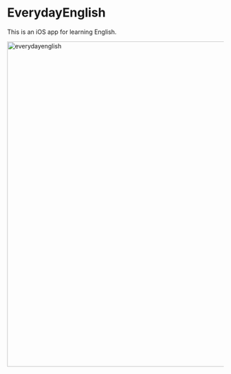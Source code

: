 # EverydayEnglish

This is an iOS app for learning English.

<img width="754" alt="everydayenglish" src="https://user-images.githubusercontent.com/34885995/227583029-953cd063-123a-4c19-9662-87c10ec77f78.png">
